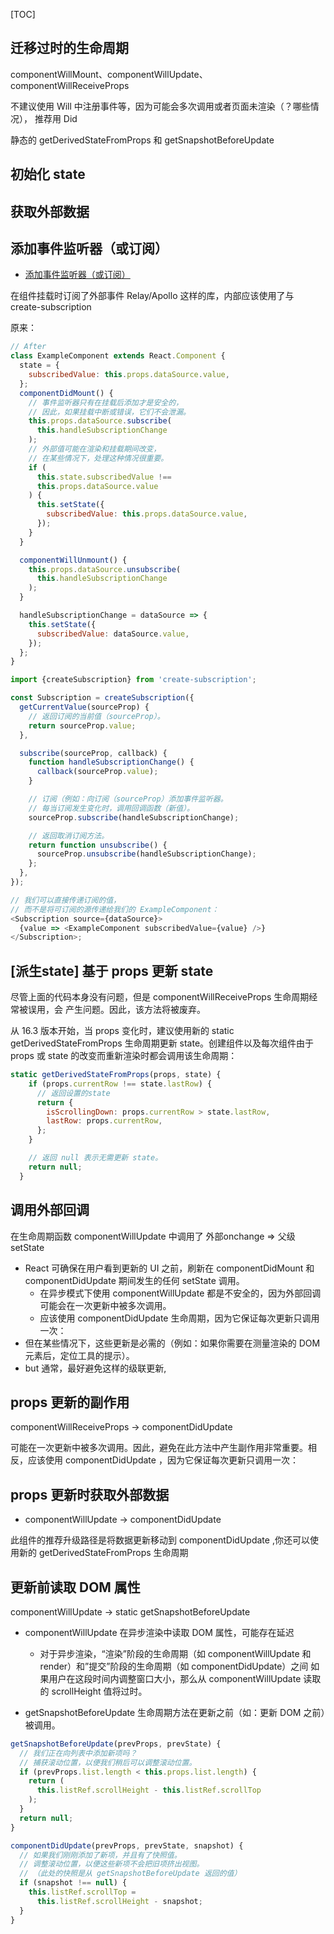 
[TOC]

## 迁移过时的生命周期
componentWillMount、componentWillUpdate、componentWillReceiveProps

不建议使用 Will 中注册事件等，因为可能会多次调用或者页面未渲染（？哪些情况）， 推荐用 Did

静态的 getDerivedStateFromProps 和 getSnapshotBeforeUpdate

## 初始化 state
## 获取外部数据


## 添加事件监听器（或订阅）
- [添加事件监听器（或订阅）](https://zh-hans.reactjs.org/blog/2018/03/27/update-on-async-rendering.html#adding-event-listeners-or-subscriptions)

在组件挂载时订阅了外部事件
 Relay/Apollo 这样的库，内部应该使用了与 create-subscription

原来：
```js
// After
class ExampleComponent extends React.Component {
  state = {
    subscribedValue: this.props.dataSource.value,
  };
  componentDidMount() {
    // 事件监听器只有在挂载后添加才是安全的，
    // 因此，如果挂载中断或错误，它们不会泄漏。
    this.props.dataSource.subscribe(
      this.handleSubscriptionChange
    );
    // 外部值可能在渲染和挂载期间改变，
    // 在某些情况下，处理这种情况很重要。
    if (
      this.state.subscribedValue !==
      this.props.dataSource.value
    ) {
      this.setState({
        subscribedValue: this.props.dataSource.value,
      });
    }
  }

  componentWillUnmount() {
    this.props.dataSource.unsubscribe(
      this.handleSubscriptionChange
    );
  }

  handleSubscriptionChange = dataSource => {
    this.setState({
      subscribedValue: dataSource.value,
    });
  };
}
```

```js
import {createSubscription} from 'create-subscription';

const Subscription = createSubscription({
  getCurrentValue(sourceProp) {
    // 返回订阅的当前值（sourceProp）。
    return sourceProp.value;
  },

  subscribe(sourceProp, callback) {
    function handleSubscriptionChange() {
      callback(sourceProp.value);
    }

    // 订阅（例如：向订阅（sourceProp）添加事件监听器。
    // 每当订阅发生变化时，调用回调函数（新值）。
    sourceProp.subscribe(handleSubscriptionChange);

    // 返回取消订阅方法。
    return function unsubscribe() {
      sourceProp.unsubscribe(handleSubscriptionChange);
    };
  },
});

// 我们可以直接传递订阅的值，
// 而不是将可订阅的源传递给我们的 ExampleComponent：
<Subscription source={dataSource}>
  {value => <ExampleComponent subscribedValue={value} />}
</Subscription>;
```

## [派生state] 基于 props 更新 state
尽管上面的代码本身没有问题，但是 componentWillReceiveProps 生命周期经常被误用，会 产生问题。因此，该方法将被废弃。

从 16.3 版本开始，当 props 变化时，建议使用新的 static getDerivedStateFromProps 生命周期更新 state。创建组件以及每次组件由于 props 或 state 的改变而重新渲染时都会调用该生命周期：

```js
static getDerivedStateFromProps(props, state) {
    if (props.currentRow !== state.lastRow) {
      // 返回设置的state
      return {
        isScrollingDown: props.currentRow > state.lastRow,
        lastRow: props.currentRow,
      };
    }

    // 返回 null 表示无需更新 state。
    return null;
  }
```

## 调用外部回调
在生命周期函数 componentWillUpdate 中调用了 外部onchange => 父级setState

- React 可确保在用户看到更新的 UI 之前，刷新在 componentDidMount 和 componentDidUpdate 期间发生的任何 setState 调用。
  - 在异步模式下使用 componentWillUpdate 都是不安全的，因为外部回调可能会在一次更新中被多次调用。
  - 应该使用 componentDidUpdate 生命周期，因为它保证每次更新只调用一次：
- 但在某些情况下，这些更新是必需的（例如：如果你需要在测量渲染的 DOM 元素后，定位工具的提示）。
- but 通常，最好避免这样的级联更新, 


## props 更新的副作用

componentWillReceiveProps ->  componentDidUpdate

可能在一次更新中被多次调用。因此，避免在此方法中产生副作用非常重要。相反，应该使用 componentDidUpdate ，因为它保证每次更新只调用一次：


## props 更新时获取外部数据

- componentWillUpdate -> componentDidUpdate 

此组件的推荐升级路径是将数据更新移动到 componentDidUpdate ,你还可以使用新的 getDerivedStateFromProps 生命周期


## 更新前读取 DOM 属性

componentWillUpdate -> static getSnapshotBeforeUpdate

- componentWillUpdate 在异步渲染中读取 DOM 属性，可能存在延迟
  - 对于异步渲染，“渲染”阶段的生命周期（如 componentWillUpdate 和 render）和”提交”阶段的生命周期（如 componentDidUpdate）之间
  如果用户在这段时间内调整窗口大小，那么从 componentWillUpdate 读取的 scrollHeight 值将过时。

- getSnapshotBeforeUpdate 生命周期方法在更新之前（如：更新 DOM 之前）被调用。  

```js
getSnapshotBeforeUpdate(prevProps, prevState) {
  // 我们正在向列表中添加新项吗？
  // 捕获滚动位置，以便我们稍后可以调整滚动位置。
  if (prevProps.list.length < this.props.list.length) {
    return (
      this.listRef.scrollHeight - this.listRef.scrollTop
    );
  }
  return null;
}

componentDidUpdate(prevProps, prevState, snapshot) {
  // 如果我们刚刚添加了新项，并且有了快照值。
  // 调整滚动位置，以便这些新项不会把旧项挤出视图。
  // （此处的快照是从 getSnapshotBeforeUpdate 返回的值）
  if (snapshot !== null) {
    this.listRef.scrollTop =
      this.listRef.scrollHeight - snapshot;
  }
}
```  

